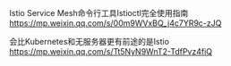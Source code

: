 Istio Service Mesh命令行工具Istioctl完全使用指南
https://mp.weixin.qq.com/s/00m9WVxBQ_j4c7YR9c-zJQ

会比Kubernetes和无服务器更有前途的是Istio
https://mp.weixin.qq.com/s/Tt5NyN9WnT2-TdfPvz4fiQ